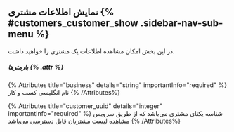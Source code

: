 ## نمایش اطلاعات مشتری {% #customers_customer_show  .sidebar-nav-sub-menu %}
در این بخش امکان مشاهده اطلاعات یک مشتری را خواهید داشت.

##### پارمترها {% .attr %}

{% Attributes title="business" details="string" importantInfo="required" %}
نام انگلیسی کسب و کار
{% /Attributes%}

{% Attributes title="customer_uuid" details="integer" importantInfo="required" %}
شناسه یکتای مشتری می‌باشد که از طریق سرویس مشاهده لیست مشتریان قابل دسترسی می‌باشد
{% /Attributes%}

